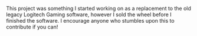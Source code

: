 This project was something I started working on as a replacement to the old legacy Logitech Gaming software, however I sold the wheel before I finished the software. I encourage anyone who stumbles upon this to contribute if you can!